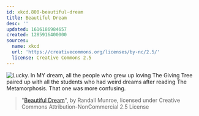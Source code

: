 ```yaml
---
id: xkcd.800-beautiful-dream
title: Beautiful Dream
desc: ''
updated: 1616186984657
created: 1285916400000
sources:
  name: xkcd
  url: 'https://creativecommons.org/licenses/by-nc/2.5/'
  license: Creative Commons 2.5
---
```

![Lucky. In MY dream, all the people who grew up loving The Giving Tree paired up with all the students who had weird dreams after reading The Metamorphosis. That one was more confusing.](https://imgs.xkcd.com/comics/beautiful_dream.png)
> "[Beautiful Dream](https://xkcd.com/800/)", by Randall Munroe, licensed under Creative Commons Attribution-NonCommercial 2.5 License
